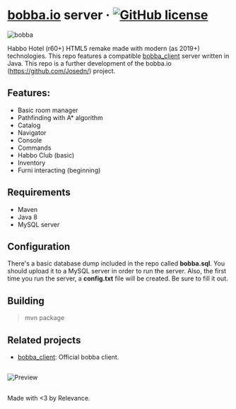 
# [bobba.io](https://bobba.io/) server &middot; [![GitHub license](https://img.shields.io/badge/license-GNU-blue.svg)](https://github.com/josedn/bobba_client/blob/master/LICENSE)
![bobba](https://i.imgur.com/wGITX22.png)

Habbo Hotel (r60+) HTML5 remake made with modern (as 2019+) technologies.
This repo features a compatible [bobba_client](https://github.com/Josedn/bobba_client) server written in Java.
This repo is a further development of the bobba.io (https://github.com/Josedn/) project.

## Features:
* Basic room manager
* Pathfinding with A* algorithm
* Catalog
* Navigator
* Console
* Commands
* Habbo Club (basic)
* Inventory
* Furni interacting (beginning) 

## Requirements
* Maven
* Java 8
* MySQL server
  
## Configuration
There's a basic database dump included in the repo called **bobba.sql**. You should upload it to a MySQL server in order to run the server.
Also, the first time you run the server, a **config.txt** file will be created. Be sure to fill it out.

## Building
> mvn package

## Related projects
* [bobba_client](https://github.com/Josedn/bobba_client): Official bobba client.

##
![Preview]([https://i.imgur.com/u9RcF7y.png](https://imgur.com/gallery/kuXG9ph))
##
Made with <3 by Relevance.
